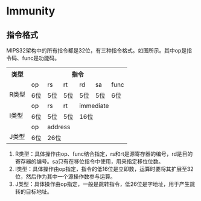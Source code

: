 # Immunity

## 指令格式

MIPS32架构中的所有指令都是32位，有三种指令格式。如图所示。其中op是指令码、func是功能码。

<table class="tg">
  <tr>
    <th class="tg-c3ow">类型</th>
    <th class="tg-c3ow" colspan="6">指令</th>
  </tr>
  <tr>
    <td class="tg-c3ow" rowspan="2"><br>R类型</td>
    <td class="tg-c3ow">op</td>
    <td class="tg-c3ow">rs</td>
    <td class="tg-c3ow">rt</td>
    <td class="tg-c3ow">rd</td>
    <td class="tg-c3ow">sa</td>
    <td class="tg-c3ow">func</td>
  </tr>
  <tr>
    <td class="tg-c3ow">6位</td>
    <td class="tg-c3ow">5位</td>
    <td class="tg-c3ow">5位</td>
    <td class="tg-c3ow">5位</td>
    <td class="tg-c3ow">5位</td>
    <td class="tg-c3ow">6位</td>
  </tr>
  <tr>
    <td class="tg-c3ow" rowspan="2"><br>I类型</td>
    <td class="tg-c3ow">op</td>
    <td class="tg-c3ow">rs</td>
    <td class="tg-c3ow">rt</td>
    <td class="tg-c3ow" colspan="3">immediate</td>
  </tr>
  <tr>
    <td class="tg-c3ow">6位</td>
    <td class="tg-c3ow">5位</td>
    <td class="tg-c3ow">5位</td>
    <td class="tg-c3ow" colspan="3">16位</td>
  </tr>
  <tr>
    <td class="tg-c3ow" rowspan="2"><br>J类型</td>
    <td class="tg-c3ow">op</td>
    <td class="tg-c3ow" colspan="5">address</td>
  </tr>
  <tr>
    <td class="tg-c3ow">6位</td>
    <td class="tg-c3ow" colspan="5">26位</td>
  </tr>
</table>

1. R类型：具体操作由op、func结合指定，rs和rt是源寄存器的编号，rd是目的寄存器的编号。sa只有在移位指令中使用，用来指定移位位数。
2. I类型：具体操作由op指定，指令的低16位是立即数，运算时要将其扩展至32位，然后作为其中一个源操作数参与运算。
3. J类型：具体操作由op指定，一般是跳转指令，低26位是字地址，用于产生跳转的目标地址。
